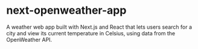 # next-openweather-app
A weather web app built with Next.js and React that lets users search for a city and view its current temperature in Celsius, using data from the OpenWeather API.
